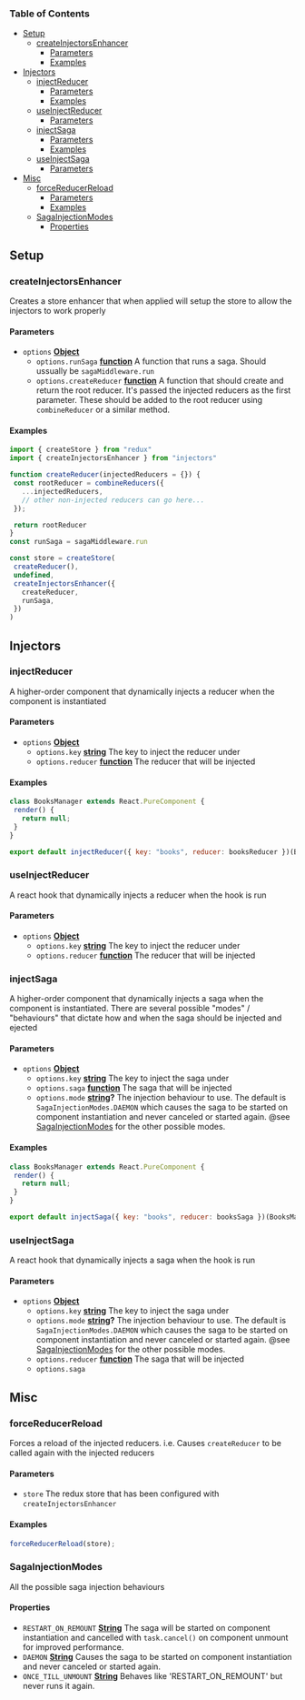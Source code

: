 <!-- Generated by documentation.js. Update this documentation by updating the source code. -->

### Table of Contents

-   [Setup][1]
    -   [createInjectorsEnhancer][2]
        -   [Parameters][3]
        -   [Examples][4]
-   [Injectors][5]
    -   [injectReducer][6]
        -   [Parameters][7]
        -   [Examples][8]
    -   [useInjectReducer][9]
        -   [Parameters][10]
    -   [injectSaga][11]
        -   [Parameters][12]
        -   [Examples][13]
    -   [useInjectSaga][14]
        -   [Parameters][15]
-   [Misc][16]
    -   [forceReducerReload][17]
        -   [Parameters][18]
        -   [Examples][19]
    -   [SagaInjectionModes][20]
        -   [Properties][21]

## Setup




### createInjectorsEnhancer

Creates a store enhancer that when applied will setup the store to allow the
injectors to work properly

#### Parameters

-   `options` **[Object][22]** 
    -   `options.runSaga` **[function][23]** A function that runs a saga. Should ussually be `sagaMiddleware.run`
    -   `options.createReducer` **[function][23]** A function that should create and
                                                return the root reducer. It's passed the injected reducers as the first
                                                parameter. These should be added to the root reducer using `combineReducer`
                                                or a similar method.

#### Examples

```javascript
import { createStore } from "redux"
import { createInjectorsEnhancer } from "injectors"

function createReducer(injectedReducers = {}) {
 const rootReducer = combineReducers({
   ...injectedReducers,
   // other non-injected reducers can go here...
 });

 return rootReducer
}
const runSaga = sagaMiddleware.run

const store = createStore(
 createReducer(),
 undefined,
 createInjectorsEnhancer({
   createReducer,
   runSaga,
 })
)
```

## Injectors




### injectReducer

A higher-order component that dynamically injects a reducer when the
component is instantiated

#### Parameters

-   `options` **[Object][22]** 
    -   `options.key` **[string][24]** The key to inject the reducer under
    -   `options.reducer` **[function][23]** The reducer that will be injected

#### Examples

```javascript
class BooksManager extends React.PureComponent {
 render() {
   return null;
 }
}

export default injectReducer({ key: "books", reducer: booksReducer })(BooksManager)
```

### useInjectReducer

A react hook that dynamically injects a reducer when the hook is run

#### Parameters

-   `options` **[Object][22]** 
    -   `options.key` **[string][24]** The key to inject the reducer under
    -   `options.reducer` **[function][23]** The reducer that will be injected

### injectSaga

A higher-order component that dynamically injects a saga when the component
is instantiated. There are several possible "modes" / "behaviours" that
dictate how and when the saga should be injected and ejected

#### Parameters

-   `options` **[Object][22]** 
    -   `options.key` **[string][24]** The key to inject the saga under
    -   `options.saga` **[function][23]** The saga that will be injected
    -   `options.mode` **[string][24]?** The injection behaviour to use. The default is
        `SagaInjectionModes.DAEMON` which causes the saga to be started on component
        instantiation and never canceled or started again. @see
        [SagaInjectionModes][20] for the other possible modes.

#### Examples

```javascript
class BooksManager extends React.PureComponent {
 render() {
   return null;
 }
}

export default injectSaga({ key: "books", reducer: booksSaga })(BooksManager)
```

### useInjectSaga

A react hook that dynamically injects a saga when the hook is run

#### Parameters

-   `options` **[Object][22]** 
    -   `options.key` **[string][24]** The key to inject the saga under
    -   `options.mode` **[string][24]?** The injection behaviour to use. The default is
        `SagaInjectionModes.DAEMON` which causes the saga to be started on component
        instantiation and never canceled or started again. @see
        [SagaInjectionModes][20] for the other possible modes.
    -   `options.reducer` **[function][23]** The saga that will be injected
    -   `options.saga`  

## Misc




### forceReducerReload

Forces a reload of the injected reducers. i.e. Causes `createReducer` to be
called again with the injected reducers

#### Parameters

-   `store`  The redux store that has been configured with
                     `createInjectorsEnhancer`

#### Examples

```javascript
forceReducerReload(store);
```

### SagaInjectionModes

All the possible saga injection behaviours

#### Properties

-   `RESTART_ON_REMOUNT` **[String][24]** The saga will be started on component instantiation and cancelled with
    `task.cancel()` on component unmount for improved performance.
-   `DAEMON` **[String][24]** Causes the saga to be started on component instantiation and never canceled
    or started again.
-   `ONCE_TILL_UNMOUNT` **[String][24]** Behaves like 'RESTART_ON_REMOUNT' but never runs it again.

[1]: #setup

[2]: #createinjectorsenhancer

[3]: #parameters

[4]: #examples

[5]: #injectors

[6]: #injectreducer

[7]: #parameters-1

[8]: #examples-1

[9]: #useinjectreducer

[10]: #parameters-2

[11]: #injectsaga

[12]: #parameters-3

[13]: #examples-2

[14]: #useinjectsaga

[15]: #parameters-4

[16]: #misc

[17]: #forcereducerreload

[18]: #parameters-5

[19]: #examples-3

[20]: #sagainjectionmodes

[21]: #properties

[22]: https://developer.mozilla.org/docs/Web/JavaScript/Reference/Global_Objects/Object

[23]: https://developer.mozilla.org/docs/Web/JavaScript/Reference/Statements/function

[24]: https://developer.mozilla.org/docs/Web/JavaScript/Reference/Global_Objects/String
